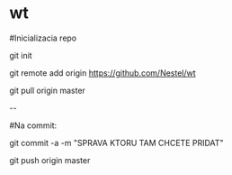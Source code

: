 # wt

#Inicializacia repo

git init

git remote add origin https://github.com/Nestel/wt

git pull origin master

--

#Na commit:

git commit -a -m "SPRAVA KTORU TAM CHCETE PRIDAT"

git push origin master
